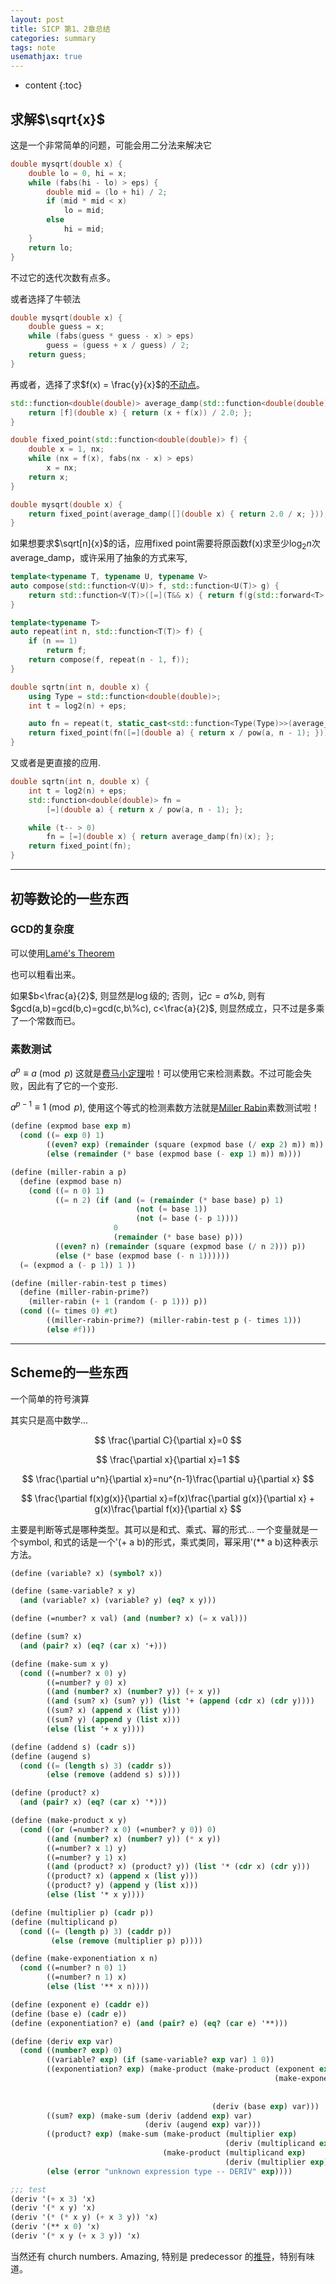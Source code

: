 ```yaml
---
layout: post
title: SICP 第1、2章总结
categories: summary
tags: note
usemathjax: true
---
```


* content
{:toc}

## 求解$\sqrt{x}$
这是一个非常简单的问题，可能会用二分法来解决它

```cpp
double mysqrt(double x) {
    double lo = 0, hi = x;
    while (fabs(hi - lo) > eps) {
        double mid = (lo + hi) / 2;
        if (mid * mid < x)
            lo = mid;
        else
            hi = mid;
    }
    return lo;
}
```

不过它的迭代次数有点多。

或者选择了牛顿法

```cpp
double mysqrt(double x) {
    double guess = x;
    while (fabs(guess * guess - x) > eps)
        guess = (guess + x / guess) / 2;
    return guess;
}
```

再或者，选择了求$f(x) = \frac{y}{x}$的[不动点](http://en.wikipedia.org/wiki/Fixed_point_%28mathematics%29)。

```cpp
std::function<double(double)> average_damp(std::function<double(double)> f) {
    return [f](double x) { return (x + f(x)) / 2.0; };
}

double fixed_point(std::function<double(double)> f) {
    double x = 1, nx;
    while (nx = f(x), fabs(nx - x) > eps)
        x = nx;
    return x;
}

double mysqrt(double x) {
    return fixed_point(average_damp([](double x) { return 2.0 / x; }));
}
```

如果想要求$\sqrt[n]{x}$的话，应用fixed point需要将原函数f(x)求至少$\log_{2}{n}$次average\_damp，或许采用了抽象的方式来写,

```cpp
template<typename T, typename U, typename V>
auto compose(std::function<V(U)> f, std::function<U(T)> g) {
    return std::function<V(T)>([=](T&& x) { return f(g(std::forward<T>(x))); });
}

template<typename T>
auto repeat(int n, std::function<T(T)> f) {
    if (n == 1)
        return f;
    return compose(f, repeat(n - 1, f));
}

double sqrtn(int n, double x) {
    using Type = std::function<double(double)>;
    int t = log2(n) + eps;

    auto fn = repeat(t, static_cast<std::function<Type(Type)>>(average_damp));
    return fixed_point(fn([=](double a) { return x / pow(a, n - 1); }));
}
```

又或者是更直接的应用.

```cpp
double sqrtn(int n, double x) {
    int t = log2(n) + eps;
    std::function<double(double)> fn =
        [=](double a) { return x / pow(a, n - 1); };

    while (t-- > 0)
        fn = [=](double x) { return average_damp(fn)(x); };
    return fixed_point(fn);
}
```

--------------------------------------------------------------------------

## 初等数论的一些东西

### GCD的复杂度
可以使用[Lamé's Theorem](http://en.wikipedia.org/wiki/Euclidean_algorithm#Worst-case)

也可以粗看出来。

如果$b<\frac{a}{2}$, 则显然是$\log$级的;
否则，记$c=a\%b$, 则有$gcd(a,b)=gcd(b,c)=gcd(c,b\%c), c<\frac{a}{2}$, 则显然成立，只不过是多乘了一个常数而已。

### 素数测试
$a^p \equiv a \pmod{p}$ 这就是[费马小定理](http://en.wikipedia.org/wiki/Fermat%27s_little_theorem)啦！可以使用它来检测素数。不过可能会失败，因此有了它的一个变形.

$a^{p-1} \equiv 1 \pmod{p}$, 使用这个等式的检测素数方法就是[Miller Rabin](http://en.wikipedia.org/wiki/Miller-Rabin_primality_test)素数测试啦！

```scheme
(define (expmod base exp m)
  (cond ((= exp 0) 1)
        ((even? exp) (remainder (square (expmod base (/ exp 2) m)) m))
        (else (remainder (* base (expmod base (- exp 1) m)) m))))

(define (miller-rabin a p)
  (define (expmod base n)
    (cond ((= n 0) 1)
          ((= n 2) (if (and (= (remainder (* base base) p) 1)
                            (not (= base 1))
                            (not (= base (- p 1))))
                       0
                       (remainder (* base base) p)))
          ((even? n) (remainder (square (expmod base (/ n 2))) p))
          (else (* base (expmod base (- n 1))))))
  (= (expmod a (- p 1)) 1 ))

(define (miller-rabin-test p times)
  (define (miller-rabin-prime?)
    (miller-rabin (+ 1 (random (- p 1))) p))
  (cond ((= times 0) #t)
        ((miller-rabin-prime?) (miller-rabin-test p (- times 1)))
        (else #f)))
```

--------------------------------------------------------------------------

## Scheme的一些东西
一个简单的符号演算

其实只是高中数学...

$$ \frac{\partial C}{\partial x}=0 $$

$$ \frac{\partial x}{\partial x}=1 $$

$$ \frac{\partial u^n}{\partial x}=nu^{n-1}\frac{\partial u}{\partial x} $$

$$ \frac{\partial f(x)g(x)}{\partial x}=f(x)\frac{\partial g(x)}{\partial x} + g(x)\frac{\partial f(x)}{\partial x} $$

主要是判断等式是哪种类型。其可以是和式、乘式、幂的形式...
一个变量就是一个symbol, 和式的话是一个'(+ a b)的形式，乘式类同，幂采用'(\*\* a b)这种表示方法。

```scheme
(define (variable? x) (symbol? x))

(define (same-variable? x y)
  (and (variable? x) (variable? y) (eq? x y)))

(define (=number? x val) (and (number? x) (= x val)))

(define (sum? x)
  (and (pair? x) (eq? (car x) '+)))

(define (make-sum x y)
  (cond ((=number? x 0) y)
        ((=number? y 0) x)
        ((and (number? x) (number? y)) (+ x y))
        ((and (sum? x) (sum? y)) (list '+ (append (cdr x) (cdr y))))
        ((sum? x) (append x (list y)))
        ((sum? y) (append y (list x)))
        (else (list '+ x y))))

(define (addend s) (cadr s))
(define (augend s)
  (cond ((= (length s) 3) (caddr s))
        (else (remove (addend s) s))))

(define (product? x)
  (and (pair? x) (eq? (car x) '*)))

(define (make-product x y)
  (cond ((or (=number? x 0) (=number? y 0)) 0)
        ((and (number? x) (number? y)) (* x y))
        ((=number? x 1) y)
        ((=number? y 1) x)
        ((and (product? x) (product? y)) (list '* (cdr x) (cdr y)))
        ((product? x) (append x (list y)))
        ((product? y) (append y (list x)))
        (else (list '* x y))))

(define (multiplier p) (cadr p))
(define (multiplicand p)
  (cond ((= (length p) 3) (caddr p))
         (else (remove (multiplier p) p))))

(define (make-exponentiation x n)
  (cond ((=number? n 0) 1)
        ((=number? n 1) x)
        (else (list '** x n))))

(define (exponent e) (caddr e))
(define (base e) (cadr e))
(define (exponentiation? e) (and (pair? e) (eq? (car e) '**)))

(define (deriv exp var)
  (cond ((number? exp) 0)
        ((variable? exp) (if (same-variable? exp var) 1 0))
        ((exponentiation? exp) (make-product (make-product (exponent exp)
                                                           (make-exponentiation (base exp)
                                                                                (make-sum (exponent exp)
                                                                                          -1)))
                                             (deriv (base exp) var)))
        ((sum? exp) (make-sum (deriv (addend exp) var)
                              (deriv (augend exp) var)))
        ((product? exp) (make-sum (make-product (multiplier exp)
                                                (deriv (multiplicand exp) var))
                                  (make-product (multiplicand exp)
                                                (deriv (multiplier exp) var))))
        (else (error "unknown expression type -- DERIV" exp))))

;;; test
(deriv '(+ x 3) 'x)
(deriv '(* x y) 'x)
(deriv '(* (* x y) (+ x 3 y)) 'x)
(deriv '(** x 0) 'x)
(deriv '(* x y (+ x 3 y)) 'x)
```

当然还有 church numbers. Amazing, 特别是 predecessor 的[推导](http://en.wikipedia.org/wiki/Church_encoding#Derivation_of_predecessor_function)，特别有味道。
